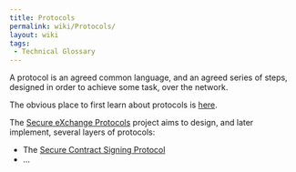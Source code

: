 ```yaml
---
title: Protocols
permalink: wiki/Protocols/
layout: wiki
tags:
 - Technical Glossary
---
```


A protocol is an agreed common language, and an agreed series of steps,
designed in order to achieve some task, over the network.

The obvious place to first learn about protocols is
[here](http://en.wikipedia.org/wiki/CommunicationsProtocol).

The [Secure eXchange Protocols](/SXP/wiki/MainPage "wikilink") project aims to
design, and later implement, several layers of protocols:

-   The [Secure Contract Signing
    Protocol](/SXP/wiki/SecureContractSigningProtocol "wikilink")
-   ...

